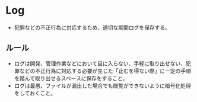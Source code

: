 # Log
- 犯罪などの不正行為に対応するため、適切な期間ログを保存する。

## ルール
- ログは開発、管理作業などにおいて目に入らない、手軽に取り出せない、犯罪などの不正行為に対応する必要が生じた「止むを得ない際」に一定の手順を踏んで取り出せるスペースに保存をすること。
- ログは最悪、ファイルが漏出した場合でも閲覧ができないように暗号化処理をしておくこと。
